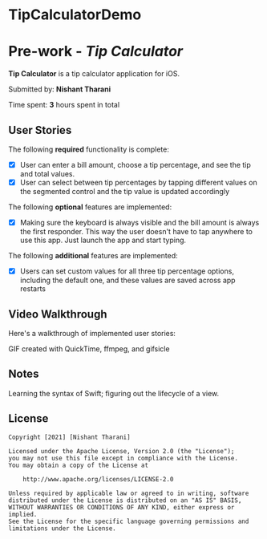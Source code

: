 # TipCalculatorDemo

# Pre-work - *Tip Calculator*

**Tip Calculator** is a tip calculator application for iOS.

Submitted by: **Nishant Tharani**

Time spent: **3** hours spent in total

## User Stories

The following **required** functionality is complete:

* [x] User can enter a bill amount, choose a tip percentage, and see the tip and total values.
* [x] User can select between tip percentages by tapping different values on the segmented control and the tip value is updated accordingly

The following **optional** features are implemented:

* [x] Making sure the keyboard is always visible and the bill amount is always the first responder. This way the user doesn't have to tap anywhere to use this app. Just launch the app and start typing.

The following **additional** features are implemented:

- [x] Users can set custom values for all three tip percentage options, including the default one, and these values are saved across app restarts

## Video Walkthrough

Here's a walkthrough of implemented user stories:

GIF created with QuickTime, ffmpeg, and gifsicle

## Notes

Learning the syntax of Swift; figuring out the lifecycle of a view.

## License

    Copyright [2021] [Nishant Tharani]
    
    Licensed under the Apache License, Version 2.0 (the "License");
    you may not use this file except in compliance with the License.
    You may obtain a copy of the License at
    
        http://www.apache.org/licenses/LICENSE-2.0
    
    Unless required by applicable law or agreed to in writing, software
    distributed under the License is distributed on an "AS IS" BASIS,
    WITHOUT WARRANTIES OR CONDITIONS OF ANY KIND, either express or implied.
    See the License for the specific language governing permissions and
    limitations under the License.